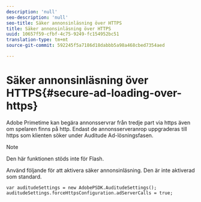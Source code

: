 ```yaml
---
description: 'null'
seo-description: 'null'
seo-title: Säker annonsinläsning över HTTPS
title: Säker annonsinläsning över HTTPS
uuid: 10657f59-cfbf-4c75-9249-fc154952bc51
translation-type: tm+mt
source-git-commit: 592245f5a7186d18dabbb5a98a468cbed7354aed

---
```



# Säker annonsinläsning över HTTPS{#secure-ad-loading-over-https}

Adobe Primetime kan begära annonsservrar från tredje part via https även om spelaren finns på http. Endast de annonsserveranrop uppgraderas till https som klienten söker under Auditude Ad-lösningsfasen.

>[!NOTE]
>
>Den här funktionen stöds inte för Flash.

Använd följande för att aktivera säker annonsinläsning. Den är inte aktiverad som standard.

```
var auditudeSettings = new AdobePSDK.AuditudeSettings(); 
auditudeSettings.forceHttpsConfiguration.adServerCalls = true;
```

